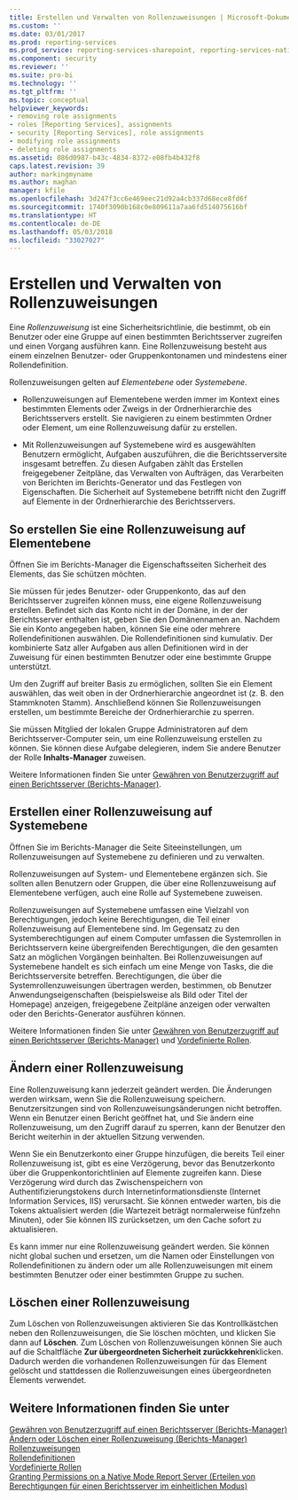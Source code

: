 ```yaml
---
title: Erstellen und Verwalten von Rollenzuweisungen | Microsoft-Dokumentation
ms.custom: ''
ms.date: 03/01/2017
ms.prod: reporting-services
ms.prod_service: reporting-services-sharepoint, reporting-services-native
ms.component: security
ms.reviewer: ''
ms.suite: pro-bi
ms.technology: ''
ms.tgt_pltfrm: ''
ms.topic: conceptual
helpviewer_keywords:
- removing role assignments
- roles [Reporting Services], assignments
- security [Reporting Services], role assignments
- modifying role assignments
- deleting role assignments
ms.assetid: 086d0987-b43c-4834-8372-e08fb4b432f8
caps.latest.revision: 39
author: markingmyname
ms.author: maghan
manager: kfile
ms.openlocfilehash: 3d247f3cc6e469eec21d92a4cb337d68ece8fd6f
ms.sourcegitcommit: 1740f3090b168c0e809611a7aa6fd514075616bf
ms.translationtype: HT
ms.contentlocale: de-DE
ms.lasthandoff: 05/03/2018
ms.locfileid: "33027027"
---
```

# <a name="create-and-manage-role-assignments"></a>Erstellen und Verwalten von Rollenzuweisungen
  Eine *Rollenzuweisung* ist eine Sicherheitsrichtlinie, die bestimmt, ob ein Benutzer oder eine Gruppe auf einen bestimmten Berichtsserver zugreifen und einen Vorgang ausführen kann. Eine Rollenzuweisung besteht aus einem einzelnen Benutzer- oder Gruppenkontonamen und mindestens einer Rollendefinition.  
  
 Rollenzuweisungen gelten auf *Elementebene* oder *Systemebene*.  
  
-   Rollenzuweisungen auf Elementebene werden immer im Kontext eines bestimmten Elements oder Zweigs in der Ordnerhierarchie des Berichtsservers erstellt. Sie navigieren zu einem bestimmten Ordner oder Element, um eine Rollenzuweisung dafür zu erstellen.  
  
-   Mit Rollenzuweisungen auf Systemebene wird es ausgewählten Benutzern ermöglicht, Aufgaben auszuführen, die die Berichtsserversite insgesamt betreffen. Zu diesen Aufgaben zählt das Erstellen freigegebener Zeitpläne, das Verwalten von Aufträgen, das Verarbeiten von Berichten im Berichts-Generator und das Festlegen von Eigenschaften. Die Sicherheit auf Systemebene betrifft nicht den Zugriff auf Elemente in der Ordnerhierarchie des Berichtsservers.  
  
## <a name="creating-an-item-level-role-assignment"></a>So erstellen Sie eine Rollenzuweisung auf Elementebene  
 Öffnen Sie im Berichts-Manager die Eigenschaftsseiten Sicherheit des Elements, das Sie schützen möchten.  
  
 Sie müssen für jedes Benutzer- oder Gruppenkonto, das auf den Berichtsserver zugreifen können muss, eine eigene Rollenzuweisung erstellen. Befindet sich das Konto nicht in der Domäne, in der der Berichtsserver enthalten ist, geben Sie den Domänennamen an. Nachdem Sie ein Konto angegeben haben, können Sie eine oder mehrere Rollendefinitionen auswählen. Die Rollendefinitionen sind kumulativ. Der kombinierte Satz aller Aufgaben aus allen Definitionen wird in der Zuweisung für einen bestimmten Benutzer oder eine bestimmte Gruppe unterstützt.  
  
 Um den Zugriff auf breiter Basis zu ermöglichen, sollten Sie ein Element auswählen, das weit oben in der Ordnerhierarchie angeordnet ist (z. B. den Stammknoten Stamm). Anschließend können Sie Rollenzuweisungen erstellen, um bestimmte Bereiche der Ordnerhierarchie zu sperren.  
  
 Sie müssen Mitglied der lokalen Gruppe Administratoren auf dem Berichtsserver-Computer sein, um eine Rollenzuweisung erstellen zu können. Sie können diese Aufgabe delegieren, indem Sie andere Benutzer der Rolle **Inhalts-Manager** zuweisen.  
  
 Weitere Informationen finden Sie unter [Gewähren von Benutzerzugriff auf einen Berichtsserver &#40;Berichts-Manager&#41;](../../reporting-services/security/grant-user-access-to-a-report-server-report-manager.md).  
  
## <a name="creating-a-system-level-role-assignment"></a>Erstellen einer Rollenzuweisung auf Systemebene  
 Öffnen Sie im Berichts-Manager die Seite Siteeinstellungen, um Rollenzuweisungen auf Systemebene zu definieren und zu verwalten.  
  
 Rollenzuweisungen auf System- und Elementebene ergänzen sich. Sie sollten allen Benutzern oder Gruppen, die über eine Rollenzuweisung auf Elementebene verfügen, auch eine Rolle auf Systemebene zuweisen.  
  
 Rollenzuweisungen auf Systemebene umfassen eine Vielzahl von Berechtigungen, jedoch keine Berechtigungen, die Teil einer Rollenzuweisung auf Elementebene sind. Im Gegensatz zu den Systemberechtigungen auf einem Computer umfassen die Systemrollen in Berichtsservern keine übergreifenden Berechtigungen, die den gesamten Satz an möglichen Vorgängen beinhalten. Bei Rollenzuweisungen auf Systemebene handelt es sich einfach um eine Menge von Tasks, die die Berichtsserversite betreffen. Berechtigungen, die über die Systemrollenzuweisungen übertragen werden, bestimmen, ob Benutzer Anwendungseigenschaften (beispielsweise als Bild oder Titel der Homepage) anzeigen, freigegebene Zeitpläne anzeigen oder verwalten oder den Berichts-Generator ausführen können.  
  
 Weitere Informationen finden Sie unter [Gewähren von Benutzerzugriff auf einen Berichtsserver &#40;Berichts-Manager&#41;](../../reporting-services/security/grant-user-access-to-a-report-server-report-manager.md) und [Vordefinierte Rollen](../../reporting-services/security/role-definitions-predefined-roles.md).  
  
## <a name="modifying-a-role-assignment"></a>Ändern einer Rollenzuweisung  
 Eine Rollenzuweisung kann jederzeit geändert werden. Die Änderungen werden wirksam, wenn Sie die Rollenzuweisung speichern. Benutzersitzungen sind von Rollenzuweisungsänderungen nicht betroffen. Wenn ein Benutzer einen Bericht geöffnet hat, und Sie ändern eine Rollenzuweisung, um den Zugriff darauf zu sperren, kann der Benutzer den Bericht weiterhin in der aktuellen Sitzung verwenden.  
  
 Wenn Sie ein Benutzerkonto einer Gruppe hinzufügen, die bereits Teil einer Rollenzuweisung ist, gibt es eine Verzögerung, bevor das Benutzerkonto über die Gruppenkontorichtlinien auf Elemente zugreifen kann. Diese Verzögerung wird durch das Zwischenspeichern von Authentifizierungstokens durch Internetinformationsdienste (Internet Information Services, IIS) verursacht. Sie können entweder warten, bis die Tokens aktualisiert werden (die Wartezeit beträgt normalerweise fünfzehn Minuten), oder Sie können IIS zurücksetzen, um den Cache sofort zu aktualisieren.  
  
 Es kann immer nur eine Rollenzuweisung geändert werden. Sie können nicht global suchen und ersetzen, um die Namen oder Einstellungen von Rollendefinitionen zu ändern oder um alle Rollenzuweisungen mit einem bestimmten Benutzer oder einer bestimmten Gruppe zu suchen.  
  
## <a name="deleting-a-role-assignment"></a>Löschen einer Rollenzuweisung  
 Zum Löschen von Rollenzuweisungen aktivieren Sie das Kontrollkästchen neben den Rollenzuweisungen, die Sie löschen möchten, und klicken Sie dann auf **Löschen**. Zum Löschen von Rollenzuweisungen können Sie auch auf die Schaltfläche **Zur übergeordneten Sicherheit zurückkehren**klicken. Dadurch werden die vorhandenen Rollenzuweisungen für das Element gelöscht und stattdessen die Rollenzuweisungen eines übergeordneten Elements verwendet.  
  
## <a name="see-also"></a>Weitere Informationen finden Sie unter  
 [Gewähren von Benutzerzugriff auf einen Berichtsserver &#40;Berichts-Manager&#41;](../../reporting-services/security/grant-user-access-to-a-report-server-report-manager.md)   
 [Ändern oder Löschen einer Rollenzuweisung (Berichts-Manager)](../../reporting-services/security/role-assignments-modify-or-delete.md)   
 [Rollenzuweisungen](../../reporting-services/security/role-assignments.md)   
 [Rollendefinitionen](../../reporting-services/security/role-definitions.md)   
 [Vordefinierte Rollen](../../reporting-services/security/role-definitions-predefined-roles.md)   
 [Granting Permissions on a Native Mode Report Server (Erteilen von Berechtigungen für einen Berichtsserver im einheitlichen Modus)](../../reporting-services/security/granting-permissions-on-a-native-mode-report-server.md)  
  
  

